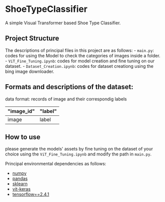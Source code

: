# ShoeTypeClassifier
A simple Visual Transformer based Shoe Type Classifier.


## Project Structure
The descriptions of principal files in this project are as follows:
    - `main.py`: codes for using the Model to check the categories of images inside a folder.
    - `ViT_Fine_Tuning.ipynb`: codes for model creation and fine tuning on our dataset.
    - `Dataset_Creation.ipynb`: codes for dataset creationg using the bing image downloader.


## Formats and descriptions of the dataset:
data format: records of image and their correspondig labels

| "image_id" | "label" |
|  ----  | ----  |
| image | label |


## How to use
please generate the models' assets by fine tuning on the dataset of your choice using the `ViT_Fine_Tuning.ipynb` and modify the path in `main.py`.

Principal environmental dependencies as follows:
- [numpy](https://github.com/numpy/numpy)
- [pandas](https://github.com/pandas-dev/pandas)
- [sklearn](https://scikit-learn.org/stable/)
- [vit-keras](https://github.com/faustomorales/vit-keras.git)
- [tensorflow==2.4.1](https://www.tensorflow.org/)
